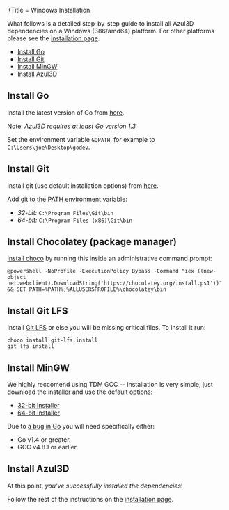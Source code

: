 +Title = Windows Installation

What follows is a detailed step-by-step guide to install all Azul3D dependencies on a Windows (386/amd64) platform. For other platforms please see the [installation page](/doc/install).

* [Install Go](#install-go)
* [Install Git](#install-git)
* [Install MinGW](#install-mingw)
* [Install Azul3D](#install-azul3d)

## Install Go

Install the latest version of Go from [here](http://golang.org/doc/install).

Note: *Azul3D requires at least Go version 1.3*

Set the environment variable `GOPATH`, for example to `C:\Users\joe\Desktop\godev`.

## Install Git

Install git (use default installation options) from [here](http://git-scm.com/downloads).

Add git to the PATH environment variable:

* *32-bit:* `C:\Program Files\Git\bin`
* *64-bit:* `C:\Program Files (x86)\Git\bin`

## Install Chocolatey (package manager)

[Install choco](https://chocolatey.org/) by running this inside an administrative command prompt:

```
@powershell -NoProfile -ExecutionPolicy Bypass -Command "iex ((new-object net.webclient).DownloadString('https://chocolatey.org/install.ps1'))" && SET PATH=%PATH%;%ALLUSERSPROFILE%\chocolatey\bin
```

## Install Git LFS

Install [Git LFS](https://git-lfs.github.com/) or else you will be missing
critical files. To install it run:

```
choco install git-lfs.install
git lfs install
```

## Install MinGW

We highly reccomend using TDM GCC -- installation is very simple, just download the installer and use the default options:

* [32-bit Installer](http://sourceforge.net/projects/tdm-gcc/files/TDM-GCC%20Installer/tdm-gcc-4.8.1-3.exe/download)
* [64-bit Installer](http://sourceforge.net/projects/tdm-gcc/files/TDM-GCC%20Installer/tdm64-gcc-4.8.1-3.exe/download)

Due to [a bug in Go](https://github.com/go-gl/glfw3/issues/91) you will need specifically either:

- Go v1.4 or greater.
- GCC v4.8.1 or earlier.

## Install Azul3D

At this point, *you've successfully installed the dependencies*!

Follow the rest of the instructions on the [installation page](/doc/install).
